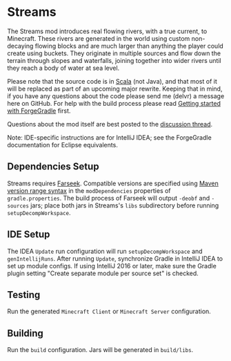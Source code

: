 # Streams

The Streams mod introduces real flowing rivers, with a true current, to Minecraft.
These rivers are generated in the world using custom non-decaying flowing blocks and are much larger than anything the
player could create using buckets. They originate in multiple sources and flow down the terrain through slopes and waterfalls,
joining together into wider rivers until they reach a body of water at sea level.

Please note that the source code is in [Scala](http://scala-lang.org) (not Java), and that most of it will be replaced as part of an upcoming major rewrite.
Keeping that in mind, if you have any questions about the code please send me (delvr) a message here on GitHub.
For help with the build process please read [Getting started with ForgeGradle](http://www.minecraftforge.net/forum/index.php/topic,14048.0.html) first.

Questions about the mod itself are best posted to the [discussion thread](http://www.minecraftforum.net/forums/mapping-and-modding/minecraft-mods/2346379-streams-real-flowing-rivers).

Note: IDE-specific instructions are for IntelliJ IDEA; see the ForgeGradle documentation for Eclipse equivalents.

## Dependencies Setup
Streams requires [Farseek](https://github.com/delvr/Farseek).
Compatible versions are specified using [Maven version range syntax](https://docs.oracle.com/middleware/1212/core/MAVEN/maven_version.htm#MAVEN402)
in the `modDependencies` properties of `gradle.properties`.
The build process of Farseek will output `-deobf` and `-sources` jars; place both jars in Streams's `libs` subdirectory before running `setupDecompWorkspace`.

## IDE Setup
The IDEA `Update` run configuration will run `setupDecompWorkspace` and `genIntellijRuns`.
After running `Update`, synchronize Gradle in IntelliJ IDEA to set up module configs.
If using IntelliJ 2016 or later, make sure the Gradle plugin setting "Create separate module per source set" is checked.

## Testing
Run the generated `Minecraft Client` or `Minecraft Server` configuration.

## Building
Run the `build` configuration. Jars will be generated in `build/libs`.

